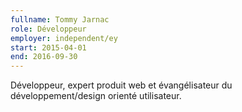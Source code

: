```yaml
---
fullname: Tommy Jarnac
role: Développeur
employer: independent/ey
start: 2015-04-01
end: 2016-09-30
---
```


Développeur, expert produit web et évangélisateur du développement/design orienté utilisateur.
